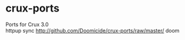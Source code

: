 crux-ports
==========

Ports for Crux 3.0  
httpup sync http://github.com/Doomicide/crux-ports/raw/master/ doom
